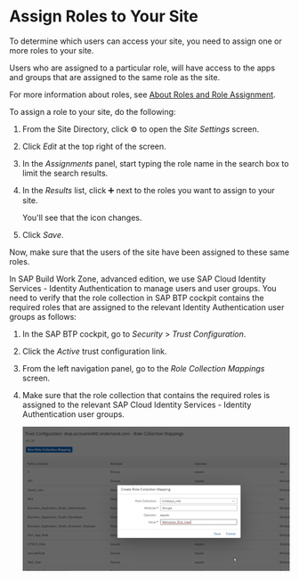 <!-- loio7afe6706346844d9b9879997a0b9f350 -->

<link rel="stylesheet" type="text/css" href="css/sap-icons.css"/>

# Assign Roles to Your Site

To determine which users can access your site, you need to assign one or more roles to your site.



Users who are assigned to a particular role, will have access to the apps and groups that are assigned to the same role as the site.

For more information about roles, see [About Roles and Role Assignment](about-roles-and-role-assignment-f38de6b.md).

To assign a role to your site, do the following:

1.  From the Site Directory, click :gear: to open the *Site Settings* screen.

2.  Click *Edit* at the top right of the screen.

3.  In the *Assignments* panel, start typing the role name in the search box to limit the search results.

4.  In the *Results* list, click :heavy_plus_sign: next to the roles you want to assign to your site.

    You'll see that the icon changes.

5.  Click *Save*.


Now, make sure that the users of the site have been assigned to these same roles.

In SAP Build Work Zone, advanced edition, we use SAP Cloud Identity Services - Identity Authentication to manage users and user groups. You need to verify that the role collection in SAP BTP cockpit contains the required roles that are assigned to the relevant Identity Authentication user groups as follows:

1.  In the SAP BTP cockpit, go to *Security* \> *Trust Configuration*.

2.  Click the *Active* trust configuration link.

3.  From the left navigation panel, go to the *Role Collection Mappings* screen.

4.  Make sure that the role collection that contains the required roles is assigned to the relevant SAP Cloud Identity Services - Identity Authentication user groups.

    ![](images/Role_mapping_4ea49fc.png)


